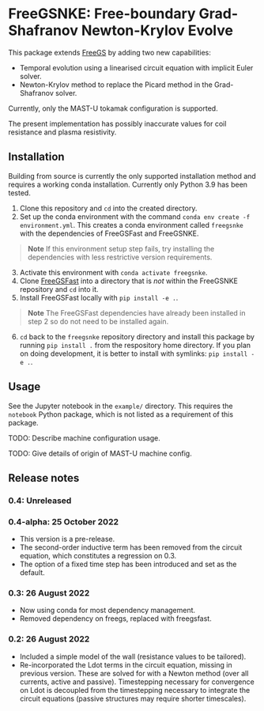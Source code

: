# FreeGSNKE: Free-boundary Grad-Shafranov Newton-Krylov Evolve
This package extends [FreeGS](https://github.com/bendudson/freegs) by adding two new capabilities:
- Temporal evolution using a linearised circuit equation with implicit Euler solver.
- Newton-Krylov method to replace the Picard method in the Grad-Shafranov solver.

Currently, only the MAST-U tokamak configuration is supported.

The present implementation has possibly inaccurate values for coil resistance and plasma resistivity.

## Installation
Building from source is currently the only supported installation method and requires a working conda installation. Currently only Python 3.9 has been tested.

1. Clone this repository and `cd` into the created directory.
2. Set up the conda environment with the command `conda env create -f environment.yml`. This creates a conda environment called `freegsnke` with the dependencies of FreeGSFast and FreeGSNKE.
> **Note**
> If this environment setup step fails, try installing the dependencies with less restrictive version requirements. 
3. Activate this environment with `conda activate freegsnke`.
4. Clone [FreeGSFast](https://github.com/farscape-project/freegsfast) into a directory that is *not* within the FreeGSNKE repository and `cd` into it.
5. Install FreeGSFast locally with `pip install -e .`.
> **Note**
> The FreeGSFast dependencies have already been installed in step 2 so do not need to be installed again.
6. `cd` back to the `freegsnke` repository directory and install this package by running `pip install .` from the respository home directory. If you plan on doing development, it is better to install with symlinks: `pip install -e .`.

## Usage
See the Jupyter notebook in the `example/` directory. This requires the `notebook` Python package, which is not listed as a requirement of this package.

TODO: Describe machine configuration usage.

TODO: Give details of origin of MAST-U machine config.

## Release notes

### 0.4: Unreleased

### 0.4-alpha: 25 October 2022
- This version is a pre-release.
- The second-order inductive term has been removed from the circuit equation, which constitutes a regression on 0.3.
- The option of a fixed time step has been introduced and set as the default.

### 0.3: 26 August 2022
- Now using conda for most dependency management.
- Removed dependency on freegs, replaced with freegsfast.

### 0.2: 26 August 2022
- Included a simple model of the wall (resistance values to be tailored).
- Re-incorporated the Ldot terms in the circuit equation, missing in previous version. These are solved for with a Newton method (over all currents, active and passive). Timestepping necessary for convergence on Ldot is decoupled from the timestepping necessary to integrate the circuit equations (passive structures may require shorter timescales).